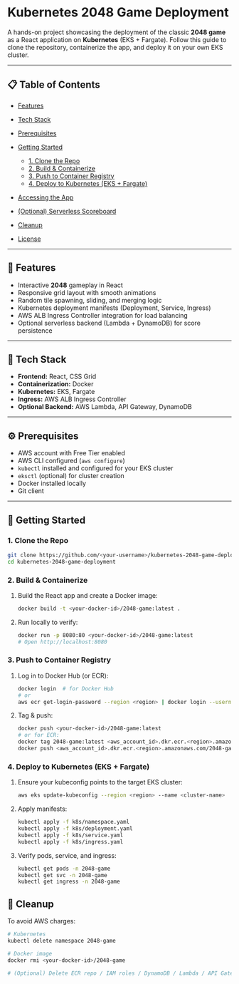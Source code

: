 # Kubernetes 2048 Game Deployment

A hands-on project showcasing the deployment of the classic **2048 game** as a React application on **Kubernetes** (EKS + Fargate). Follow this guide to clone the repository, containerize the app, and deploy it on your own EKS cluster.

---

## 📋 Table of Contents

* [Features](#features)
* [Tech Stack](#tech-stack)
* [Prerequisites](#prerequisites)
* [Getting Started](#getting-started)

  * [1. Clone the Repo](#1-clone-the-repo)
  * [2. Build & Containerize](#2-build--containerize)
  * [3. Push to Container Registry](#3-push-to-container-registry)
  * [4. Deploy to Kubernetes (EKS + Fargate)](#4-deploy-to-kubernetes-eks--fargate)
* [Accessing the App](#accessing-the-app)
* [(Optional) Serverless Scoreboard](#optional-serverless-scoreboard)
* [Cleanup](#cleanup)
* [License](#license)

---

## 🎯 Features

* Interactive **2048** gameplay in React
* Responsive grid layout with smooth animations
* Random tile spawning, sliding, and merging logic
* Kubernetes deployment manifests (Deployment, Service, Ingress)
* AWS ALB Ingress Controller integration for load balancing
* Optional serverless backend (Lambda + DynamoDB) for score persistence

---

## 🧰 Tech Stack

* **Frontend:** React, CSS Grid
* **Containerization:** Docker
* **Kubernetes:** EKS, Fargate
* **Ingress:** AWS ALB Ingress Controller
* **Optional Backend:** AWS Lambda, API Gateway, DynamoDB

---

## ⚙️ Prerequisites

* AWS account with Free Tier enabled
* AWS CLI configured (`aws configure`)
* `kubectl` installed and configured for your EKS cluster
* `eksctl` (optional) for cluster creation
* Docker installed locally
* Git client

---

## 🚀 Getting Started

### 1. Clone the Repo

```bash
git clone https://github.com/<your-username>/kubernetes-2048-game-deployment.git
cd kubernetes-2048-game-deployment
```

### 2. Build & Containerize

1. Build the React app and create a Docker image:

   ```bash
   docker build -t <your-docker-id>/2048-game:latest .
   ```

2. Run locally to verify:

   ```bash
   docker run -p 8080:80 <your-docker-id>/2048-game:latest
   # Open http://localhost:8080
   ```

### 3. Push to Container Registry

1. Log in to Docker Hub (or ECR):

   ```bash
   docker login  # for Docker Hub
   # or
   aws ecr get-login-password --region <region> | docker login --username AWS --password-stdin <aws_account_id>.dkr.ecr.<region>.amazonaws.com
   ```
2. Tag & push:

   ```bash
   docker push <your-docker-id>/2048-game:latest
   # or for ECR:
   docker tag 2048-game:latest <aws_account_id>.dkr.ecr.<region>.amazonaws.com/2048-game:latest
   docker push <aws_account_id>.dkr.ecr.<region>.amazonaws.com/2048-game:latest
   ```

### 4. Deploy to Kubernetes (EKS + Fargate)

1. Ensure your kubeconfig points to the target EKS cluster:

   ```bash
   aws eks update-kubeconfig --region <region> --name <cluster-name>
   ```

2. Apply manifests:

   ```bash
   kubectl apply -f k8s/namespace.yaml
   kubectl apply -f k8s/deployment.yaml
   kubectl apply -f k8s/service.yaml
   kubectl apply -f k8s/ingress.yaml
   ```

3. Verify pods, service, and ingress:

   ```bash
   kubectl get pods -n 2048-game
   kubectl get svc -n 2048-game
   kubectl get ingress -n 2048-game
   ```


## 🧹 Cleanup

To avoid AWS charges:

```bash
# Kubernetes
kubectl delete namespace 2048-game

# Docker image
docker rmi <your-docker-id>/2048-game

# (Optional) Delete ECR repo / IAM roles / DynamoDB / Lambda / API Gateway
